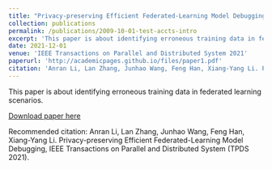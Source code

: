 ```yaml
---
title: "Privacy-preserving Efficient Federated-Learning Model Debugging"
collection: publications
permalink: /publications/2009-10-01-test-accts-intro
excerpt: 'This paper is about identifying erroneous training data in federated learning scenarios.'
date: 2021-12-01
venue: 'IEEE Transactions on Parallel and Distributed System 2021'
paperurl: 'http://academicpages.github.io/files/paper1.pdf'
citation: 'Anran Li, Lan Zhang, Junhao Wang, Feng Han, Xiang-Yang Li. Privacy-preserving Efficient Federated-Learning Model Debugging, IEEE Transactions on Parallel and Distributed System (TPDS)'
---
```

This paper is about identifying erroneous training data in federated learning scenarios.

[Download paper here](https://ieeexplore.ieee.org.remotexs.ntu.edu.sg/stamp/stamp.jsp?tp=&arnumber=9661312)

Recommended citation: Anran Li, Lan Zhang, Junhao Wang, Feng Han, Xiang-Yang Li. Privacy-preserving Efficient Federated-Learning Model Debugging, IEEE Transactions on Parallel and Distributed System (TPDS 2021).
